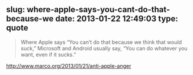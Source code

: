 slug: where-apple-says-you-cant-do-that-because-we
date: 2013-01-22 12:49:03
type: quote
---

> Where Apple says “You can’t do that because we think that would suck,” Microsoft and Android usually say, “You can do whatever you want, even if it sucks.”

<http://www.marco.org/2013/01/21/anti-apple-anger>
